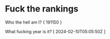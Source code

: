 # Fuck the rankings

Who the hell am I?
{ 191150 }

What fucking year is it?
[ 2024-02-10T05:05:50Z ]
